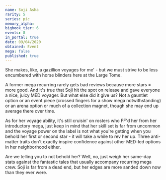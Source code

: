 ```yaml
---
name: Soji Asha
rarity: 5
series: pic
memory_alpha:
bigbook_tier: 6
events: 8
in_portal: true
date: 09/04/2020
obtained: Event
mega: false
published: true
---
```


She makes, like, a gazillion voyages for me' - but we must strive to be less encumbered with horse blinders here at the Large Tome. 

A former mega recurring rarely gets bad reviews because more stars = more good. And it's true that Soji hit the spot on release and gave everyone a nice, juicy MED voyager. But what else did it give us? Not a gauntlet option or an event piece (crossed fingers for a show mega notwithstanding) or an arena option or much of a collection magnet, though she may end up average there over time.

As for her voyage ability, it's still cruisin' on rosters who FF'd her from her introductory mega, just keep in mind that her skill set is far from uncommon and the voyage power on the label is not what you're getting when you behold her first or second star - it will take a while to rev her up. Three anti-matter traits don't exactly inspire confidence against other MED-led options in her neighborhood either. 

Are we telling you to not behold her? Well, no, just weigh her same-day stats against the fantastic tales that usually accompany recurring mega crew. Soji is far from a dead end, but her edges are more sanded down now than they ever were.
